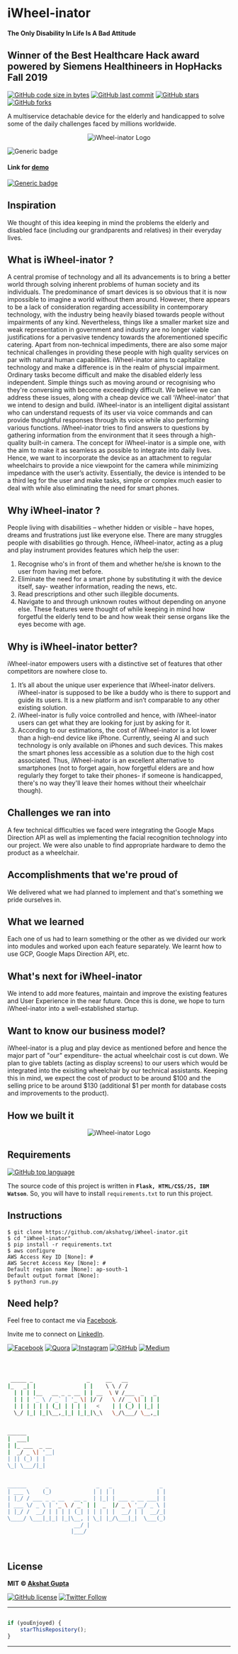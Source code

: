 # iWheel-inator

#### The Only Disability In Life Is A Bad Attitude

## Winner of the Best Healthcare Hack award powered by Siemens Healthineers in HopHacks Fall 2019 

[![GitHub code size in bytes](https://img.shields.io/github/languages/code-size/akshatvg/iWheel-inator?logo=github&style=social)](https://github.com/akshatvg/) [![GitHub last commit](https://img.shields.io/github/last-commit/akshatvg/iWheel-inator?style=social&logo=git)](https://github.com/akshatvg/) [![GitHub stars](https://img.shields.io/github/stars/akshatvg/iWheel-inator?style=social)](https://github.com/akshatvg/iWheel-inator/stargazers) [![GitHub forks](https://img.shields.io/github/forks/akshatvg/iWheel-inator?style=social&logo=git)](https://github.com/akshatvg/iWheel-inator/network)

A multiservice detachable device for the elderly and handicapped to solve some of the daily challenges faced by millions worldwide. 

<p align="center">
<img src="https://github.com/akshatvg/iWheel-inator/blob/master/static/img/iWheel-inatorLogo.png" alt="iWheel-inator Logo"/>
</p>

![Generic badge](https://img.shields.io/badge/iWheel-inator-orange) 

#### Link for [demo](https://bit.ly/iWi_Demo) 
[![Generic badge](https://img.shields.io/badge/view-demo-orange)](https://bit.ly/iWi_Demo)


## Inspiration
We thought of this idea keeping in mind the problems the elderly and disabled face (including our grandparents and relatives) in their everyday lives.

## What is iWheel-inator ?
A central promise of technology and all its advancements is to bring a better world through solving inherent problems of human society and its individuals. The predominance of smart devices is so obvious that it is now impossible to imagine a world without them around. However, there appears to be a lack of consideration regarding accessibility in contemporary technology, with the industry being heavily biased towards people without impairments of any kind. Nevertheless, things like a smaller market size and weak representation in government and industry are no longer viable justifications for a pervasive tendency towards the aforementioned specific catering. Apart from non-technical impediments, there are also some major technical challenges in providing these people with high quality services on par with natural human capabilities. iWheel-inator aims to capitalize technology and make a difference is in the realm of physcial impairment. 
Ordinary tasks become difficult and make the disabled elderly less independent. Simple things such as moving around or recognising who they're conversing with become exceedingly difficult. We believe we can address these issues, along with a cheap device we call ‘iWheel-inator’ that we intend to design and build. iWheel-inator is an intelligent digital assistant who can understand requests of its user via voice commands and can provide thoughtful responses through its voice while also performing various functions. iWheel-inator tries to find answers to questions by gathering information from the environment that it sees through a high-quality built-in camera. The concept for iWheel-inator is a simple one, with the aim to make it as seamless as possible to integrate into daily lives. Hence, we want to incorporate the device as an attachment to regular wheelchairs to provide a nice viewpoint for the camera while minimizing impedance with the user’s activity. Essentially, the device is intended to be a third leg for the user and make tasks, simple or complex much easier to deal with while also eliminating the need for smart phones.

## Why iWheel-inator ?
People living with disabilities – whether hidden or visible – have hopes, dreams and frustrations just like everyone else. There are many struggles people with disabilities go through. 
Hence, iWheel-inator, acting as a plug and play instrument provides features which help the user:
1) Recognise who's in front of them and whether he/she is known to the user from having met before.
2) Eliminate the need for a smart phone by substituting it with the device itself, say- weather information, reading the news, etc.
3) Read prescriptions and other such illegible documents.
4) Navigate to and through unknown routes without depending on anyone else.
These features were thought of while keeping in mind how forgetful the elderly tend to be and how weak their sense organs like the eyes become with age.


## Why is iWheel-inator better?
iWheel-inator empowers users with a distinctive set of features that other competitors are nowhere close to.
1. It’s all about the unique user experience that iWheel-inator delivers. iWheel-inator is supposed to be like a buddy who is there to support and guide its users. It is a new platform and isn’t comparable to any other existing
solution. 
2. iWheel-inator is fully voice controlled and hence, with iWheel-inator users can get what they are looking for just by asking for it.
3. According to our estimations, the cost of iWheel-inator is a lot lower than a high-end device like iPhone. Currently,
seeing AI and such technology is only available on iPhones and such devices. This makes the smart phones less accessible as a solution due to the high cost associated. Thus, iWheel-inator is an excellent alternative to smartphones (not to forget again, how forgetful elders are and how regularly they forget to take their phones- if someone is handicapped, there's no way they'll leave their homes without their wheelchair though).

## Challenges we ran into
A few technical difficulties we faced were integrating the Google Maps Direction API as well as implementing the facial recognition technology into our project. We were also unable to find appropriate hardware to demo the product as a wheelchair.

## Accomplishments that we're proud of
We delivered what we had planned to implement and that's something we pride ourselves in.

## What we learned
Each one of us had to learn something or the other as we divided our work into modules and worked upon each feature separately. We learnt how to use GCP, Google Maps Direction API, etc.

## What's next for iWheel-inator
We intend to add more features, maintain and improve the existing features and User Experience in the near future. Once this is done, we hope to turn iWheel-inator into a well-established startup.

## Want to know our business model?
iWheel-inator is a plug and play device as mentioned before and hence the major part of "our" expenditure- the actual wheelchair cost is cut down. 
We plan to give tablets (acting as display screens) to our users which would be integrated into the exisiting wheelchair by our technical assistants. 
Keeping this in mind, we expect the cost of product to be around $100 and the selling price to be around $130 (additional $1 per month for database costs and improvements to the product).


## How we built it
<p align="center">
<img src="https://github.com/akshatvg/iWheel-inator/blob/master/static/img/TechStack.jpeg" alt="iWheel-inator Logo"/>
</p>

## Requirements
[![GitHub top language](https://img.shields.io/github/languages/top/akshatvg/iWheel-inator?logo=python&style=social)](https://github.com/akshatvg/)

The source code of this project is written in **`Flask, HTML/CSS/JS, IBM Watson`**. So, you will have to install `requirements.txt` to run this project.

## Instructions
```
$ git clone https://github.com/akshatvg/iWheel-inator.git
$ cd "iWheel-inator"
$ pip install -r requirements.txt
$ aws configure
AWS Access Key ID [None]: #
AWS Secret Access Key [None]: #
Default region name [None]: ap-south-1
Default output format [None]: 
$ python3 run.py
```


## Need help?

Feel free to contact me via [Facebook](https://www.facebook.com/akshatvg).

Invite me to connect on [LinkedIn](https://www.linkedin.com/in/akshatvg/).

[![Facebook](https://img.shields.io/badge/Facebook-add-blue.svg?logo=facebook&logoColor=white)](https://www.facebook.com/akshatvg) [![Quora](https://img.shields.io/badge/Quora-ask-red.svg?logo=quora)](https://www.quora.com/profile/Akshat-Gupta-279) [![Instagram](https://img.shields.io/badge/Instagram-follow-purple.svg?logo=instagram&logoColor=white)](https://www.instagram.com/akshatvg/) [![GitHub](https://img.shields.io/badge/Snapchat-add-yellow.svg?logo=snapchat&logoColor=white)](https://www.snapchat.com/add/akshatvg) [![Medium](https://img.shields.io/badge/Medium-follow-black.svg?logo=medium&logoColor=white)](https://medium.com/@akshatvg)


```bash



 _____ _                 _     __   __            
|_   _| |               | |    \ \ / /            
  | | | |__   __ _ _ __ | | __  \ V /___  _   _   
  | | | '_ \ / _` | '_ \| |/ /   \ // _ \| | | |  
  | | | | | | (_| | | | |   <    | | (_) | |_| |  
  \_/ |_| |_|\__,_|_| |_|_|\_\   \_/\___/ \__,_|  
                                                  
                                                  
______                                            
|  ___|                                           
| |_ ___  _ __                                    
|  _/ _ \| '__|                                   
| || (_) | |                                      
\_| \___/|_|                                      
                                                  
                                                  
______      _               _   _               _ 
| ___ \    (_)             | | | |             | |
| |_/ / ___ _ _ __   __ _  | |_| | ___ _ __ ___| |
| ___ \/ _ \ | '_ \ / _` | |  _  |/ _ \ '__/ _ \ |
| |_/ /  __/ | | | | (_| | | | | |  __/ | |  __/_|
\____/ \___|_|_| |_|\__, | \_| |_/\___|_|  \___(_)
                     __/ |                        
                    |___/                         

 


```

## License

**MIT &copy; [Akshat Gupta](https://github.com/akshatvg/iWheel-inator/blob/master/LICENSE)**

[![GitHub license](https://img.shields.io/github/license/akshatvg/iWheel-inator?style=social&logo=github)](https://github.com/akshatvg/iWheel-inator/blob/master/LICENSE) [![Twitter Follow](https://img.shields.io/twitter/follow/akshatvg?style=social)](https://twitter.com/akshatvg)

---------

```javascript

if (youEnjoyed) {
    starThisRepository();
}

```

-----------
